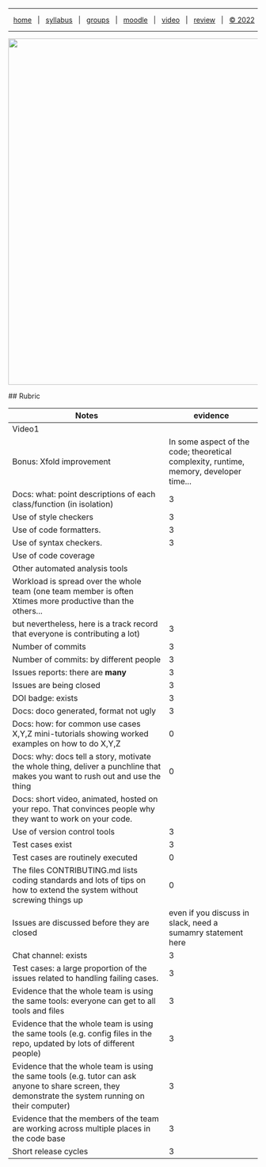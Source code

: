   <a name=top><p>&nbsp;<hr>
  <p align=center>
  &nbsp;<a href="/README.md#top">home</a> &nbsp; | &nbsp;
  <a href="/docs/syllabus.md#top">syllabus</a> &nbsp; | &nbsp;
  <a href="https://docs.google.com/spreadsheets/d/1KuW-SH46KmFW0grEX2wT01jicUSew_5sr1QdGuSrweU/edit#gid=0">groups</a> &nbsp; | &nbsp;
  <a href="https://moodle-courses2223.wolfware.ncsu.edu/course/view.php?id=1771">moodle</a> &nbsp; | &nbsp;
  <a href="https://ncsu.hosted.panopto.com/Panopto/Pages/Sessions/List.aspx#folderID=%22389b8ebf-2f29-4c15-8231-aee9000e3f05%22">video</a> &nbsp; | &nbsp;
  <a href="/docs/review.md">review</a> &nbsp; | &nbsp;
  <a href="/LICENSE.md#top">&copy; 2022</a></p>
  <hr>
  <p align=center><a href="/README.md#top"><img  width=700 src="/etc/img/banner.png"></a></p>
## Rubric

|Notes|evidence|
|-----|---------|
|Video1||
|Bonus: Xfold improvement| In some aspect of the code; theoretical complexity, runtime, memory, developer time...|
|Docs: what: point descriptions of each class/function (in isolation)|3|https://github.com/ekanshsinghal/edu-setu-group26-proj2/tree/main/docs
|Use of style checkers|3|pycodestyle, flake8
|Use of code formatters. |3|Prettier code formatter used
|Use of syntax checkers. |3|pylint, eslint used to check the code syntax
|Use of code coverage |||
|Other automated analysis tools||
|Workload is spread over the whole team (one team member is often Xtimes more productive than the others... 
|but nevertheless, here is a track record that everyone is contributing a lot)|3|https://github.com/ekanshsinghal/edu-setu-group26-proj2/graphs/contributors
|Number of commits|3|https://github.com/ekanshsinghal/edu-setu-group26-proj2/graphs/commit-activity
|Number of commits: by different people|3|https://github.com/ekanshsinghal/edu-setu-group26-proj2/graphs/contributors
|Issues reports: there are **many**|3|https://github.com/ekanshsinghal/edu-setu-group26-proj2/issues?q=is%3Aissu
|Issues are being closed|3|https://github.com/ekanshsinghal/edu-setu-group26-proj2/issues?q=is%3Aissue+is%3Aclosed
|DOI badge: exists|3|https://github.com/ekanshsinghal/edu-setu-group26-proj2/blob/main/README.md
|Docs: doco generated, format not ugly|3|https://github.com/ekanshsinghal/edu-setu-group26-proj2/tree/main/docs
|Docs: how: for common use cases X,Y,Z mini-tutorials showing worked examples on how to do X,Y,Z|0|https://github.com/ekanshsinghal/edu-setu-group26-proj2/tree/main/docs
|Docs: why: docs tell a story, motivate the whole thing, deliver a punchline that makes you want to rush out and use the thing|0|https://github.com/ekanshsinghal/edu-setu-group26-proj2/tree/main/docs
|Docs: short video, animated, hosted on your repo. That convinces people why they want to work on your code.||
|Use of version control tools|3|https://github.com/ekanshsinghal/edu-setu-group26-proj2
|Test cases exist|3|https://github.com/ekanshsinghal/edu-setu-group26-proj2/tree/main/tests
|Test cases are routinely executed|0||
|The files CONTRIBUTING.md lists coding standards and lots of tips on how to extend the system without screwing things up|0|https://github.com/ekanshsinghal/edu-setu-group26-proj2/blob/main/CONTRIBUTING.md
|Issues are discussed before they are closed|even if you discuss in slack, need a sumamry statement here|3|https://github.com/ekanshsinghal/edu-setu-group26-proj2/issues?q=is%3Aissue Issues are created on Github and discussed on Discord channel
|Chat channel: exists|3|https://discord.com/channels/1040089002201595945/1042246687567126579
|Test cases: a large proportion of the issues related to handling failing cases.|3|https://github.com/ekanshsinghal/edu-setu-group26-proj2/issues?q=is%3Aissue
|Evidence that the whole team is using the same tools: everyone can get to all tools and files|3|https://github.com/ekanshsinghal/edu-setu-group26-proj2/pulse The team uses Github and CSCode
|Evidence that the whole team is using the same tools (e.g. config files in the repo, updated by lots of different people)|3|.prettierrc, .eslintrc, .babelrc, .pylintrc
|Evidence that the whole team is using the same tools (e.g. tutor can ask anyone to share screen, they demonstrate the system running on their computer)|3|Everyone can demostrate the project
|Evidence that the members of the team are working across multiple places in the code base|3|UI, backend, database, documentation, Github Actions, Tests
|Short release cycles|3| https://github.com/ekanshsinghal/edu-setu-group26-proj2/graphs/commit-activity
